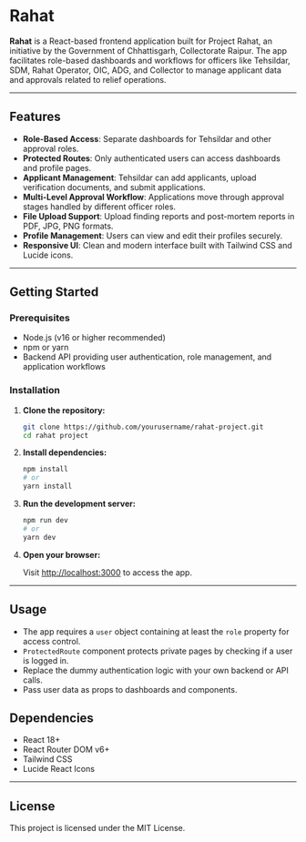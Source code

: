 # Rahat

**Rahat** is a React-based frontend application built for Project Rahat, an initiative by the Government of Chhattisgarh, Collectorate Raipur. The app facilitates role-based dashboards and workflows for officers like Tehsildar, SDM, Rahat Operator, OIC, ADG, and Collector to manage applicant data and approvals related to relief operations.

---

## Features

- **Role-Based Access**: Separate dashboards for Tehsildar and other approval roles.
- **Protected Routes**: Only authenticated users can access dashboards and profile pages.
- **Applicant Management**: Tehsildar can add applicants, upload verification documents, and submit applications.
- **Multi-Level Approval Workflow**: Applications move through approval stages handled by different officer roles.
- **File Upload Support**: Upload finding reports and post-mortem reports in PDF, JPG, PNG formats.
- **Profile Management**: Users can view and edit their profiles securely.
- **Responsive UI**: Clean and modern interface built with Tailwind CSS and Lucide icons.

---

## Getting Started

### Prerequisites

- Node.js (v16 or higher recommended)
- npm or yarn
- Backend API providing user authentication, role management, and application workflows

### Installation

1. **Clone the repository:**

   ```bash
   git clone https://github.com/yourusername/rahat-project.git
   cd rahat project
   ````

2. **Install dependencies:**

   ```bash
   npm install
   # or
   yarn install
   ```

3. **Run the development server:**

   ```bash
   npm run dev
   # or
   yarn dev
   ```

4. **Open your browser:**

   Visit [http://localhost:3000](http://localhost:3000) to access the app.

---

## Usage

* The app requires a `user` object containing at least the `role` property for access control.
* `ProtectedRoute` component protects private pages by checking if a user is logged in.
* Replace the dummy authentication logic with your own backend or API calls.
* Pass user data as props to dashboards and components.

## Dependencies

* React 18+
* React Router DOM v6+
* Tailwind CSS
* Lucide React Icons

---

## License

This project is licensed under the MIT License.


